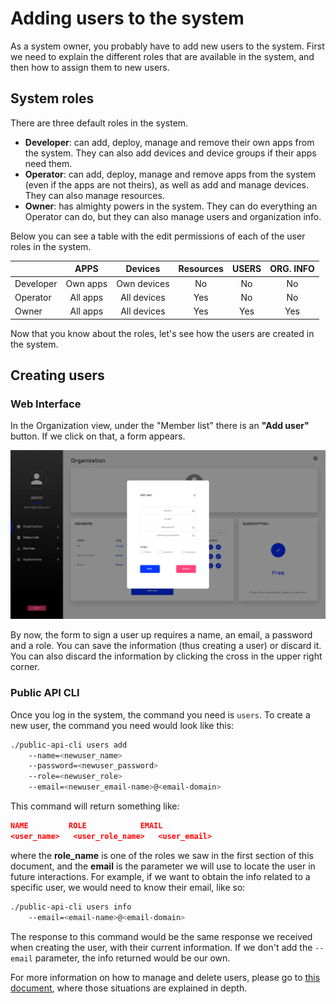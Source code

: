 # Adding users to the system

As a system owner, you probably have to add new users to the system. First we need to explain the different roles that are available in the system, and then how to assign them to new users.

## System roles

There are three default roles in the system.

- **Developer**: can add, deploy, manage and remove their own apps from the system. They can also add devices and device groups if their apps need them.
- **Operator**: can add, deploy, manage and remove apps from the system (even if the apps are not theirs), as well as add and manage devices. They can also manage resources.
- **Owner**: has almighty powers in the system. They can do everything an Operator can do, but they can also manage users and organization info.

Below you can see a table with the edit permissions of each of the user roles in the system.

|           |   APPS   |   Devices   | Resources | USERS | ORG. INFO |
| --------- | :------: | :---------: | :-------: | :---: | :-------: |
| Developer | Own apps | Own devices |    No     |  No   |    No     |
| Operator  | All apps | All devices |    Yes    |  No   |    No     |
| Owner     | All apps | All devices |    Yes    |  Yes  |    Yes    |

Now that you know about the roles, let's see how the users are created in the system.

## Creating users

### Web Interface

In the Organization view, under the "Member list" there is an **"Add user"** button. If we click on that, a form appears.

!["Add user" feature view](../.gitbook/assets/org_add_user.png)

By now, the form to sign a user up requires a name, an email, a password and a role. You can save the information (thus creating a user) or discard it. You can also discard the information by clicking the cross in the upper right corner.

### Public API CLI

Once you log in the system, the command you need is `users`.  To create a new user, the command you need would look like this:

```bash
./public-api-cli users add 
	--name=<newuser_name> 
	--password=<newuser_password> 
	--role=<newuser_role> 
	--email=<newuser_email-name>@<email-domain>
```

This command will return something like:

```json
NAME   		 ROLE      		 EMAIL
<user_name>   <user_role_name>   <user_email>
```

where the **role_name** is one of the roles we saw in the first section of this document, and the **email** is the parameter we will use to locate the user in future interactions. For example, if we want to obtain the info related to a specific user, we would need to know their email, like so:

```bash
./public-api-cli users info 
	--email=<email-name>@<email-domain>
```

The response to this command would be the same response we received when creating the user, with their current information. If we don't add the `--email` parameter, the info returned would be our own.

For more information on how to manage and delete users, please go to [this document](../organization/organization-1.md), where those situations are explained in depth.